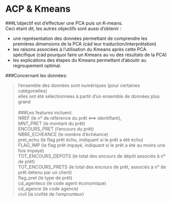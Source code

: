 # ACP & Kmeans

###L’objectif est d’effectuer une PCA puis un K-means.<br>
Ceci étant dit, les autres objectifs sont aussi d’obtenir :<br>
- une représentation des données permettant de comprendre les premières dimensions de la PCA (càd leur traduction/interprétation)<br>
- les raisons associées à l’utilisation du Kmeans après cette PCA spécifique (càd pourquoi faire un Kmeans au vu des résultats de la PCA)<br>
- les explications des étapes du Kmeans permettant d’aboutir au regroupement optimal.


###Concernant les données:<br>
> l’ensemble des données sont numériques (pour certaines catégorielles)<br>
> elles ont été sélectionnées à partir d’un ensemble de données plus grand<br><br>
###Les features incluent:<br>
NREF (le n° de référence du prêt <==> identifiant),<br>
MNT_PRET (le montant du prêt)<br>
ENCOURS_PRET (l’encours du prêt)<br>
NBRE_ECHEANCE (le nombre d’échéance)<br>
pret_echu (le flag prêt échu, indiquant si le prêt a été échu)<br>
FLAG_IMP (le flag prêt impayé, indiquant si le prêt a été au moins une fois impayé)<br>
TOT_ENCOURS_DEPOTS (le total des encours de dépôt associés à n° de prêt)<br>
TOT_ENCOURS_PRETS (le total des encours de prêt,  associés à n° de prêt détenu par un client)<br>
flag_pret       (le type de prêt)<br>
cd_agenteco     (le code agent économique)<br>
cd_agence       (le code agence)<br>
civil (la civilité de l’emprunteur)<br>
